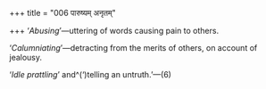 +++
title = "006 पारुष्यम् अनृतम्"

+++
‘*Abusing*’—uttering of words causing pain to others.

‘*Calumniating*’—detracting from the merits of others, on account of
jealousy.

‘*Idle prattling*’ and^(‘)telling an untruth.’—(6)


